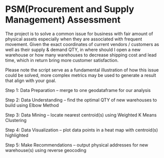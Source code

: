 # PSM(Procurement and Supply Management) Assessment

The project is to solve a common issue for business with fair amount of physical assets especially when they are associated with frequent movement. Given the exact coordinates of current vendors / customers as well as their supply & demand QTY, in where should I open a new warehouse or how many  warehouses to decrease shipping cost and lead time, which in return bring more customer satisfaction.

Please note the script serve as a fundamental illustration of how this issue could be solved,  more complex metrics may be used to generate a result that align with your goal.

Step 1: Data Preparation – merge to one geodataframe for our analysis

Step 2: Data Understanding – find the optimal QTY of new warehouses to build using Elbow Method

Step 3: Data Mining – locate nearest centroid(s) using Weighted K Means Clustering

Step 4: Data Visualization – plot data points in a heat map with centroid(s) highlighted

Step 5: Make Recommendations – output physical addresses for new warehouse(s) using reverse geocoding
